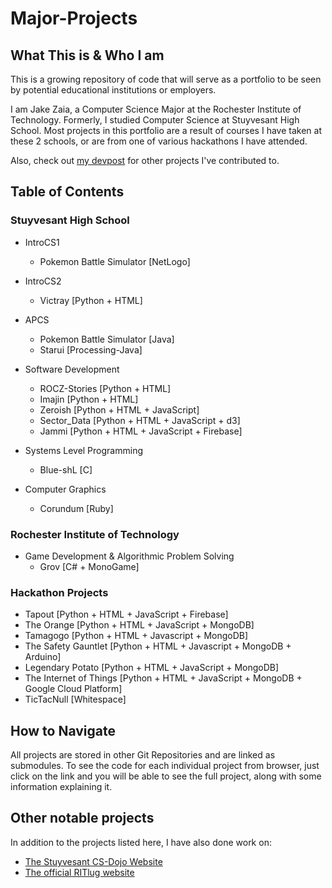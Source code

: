 
# Major-Projects

## What This is & Who I am
This is a growing repository of code that will serve as a portfolio to be seen by potential educational institutions or employers.

I am Jake Zaia, a Computer Science Major at the Rochester Institute of Technology. Formerly, I studied Computer Science at Stuyvesant High School. Most projects in this portfolio are a result of courses I have taken at these 2 schools, or are from one of various hackathons I have attended.

Also, check out [my devpost](https://devpost.com/jzaia18) for other projects I've contributed to.

## Table of Contents

### Stuyvesant High School

* IntroCS1
  * Pokemon Battle Simulator [NetLogo]

* IntroCS2
  * Victray [Python + HTML]

* APCS
  * Pokemon Battle Simulator [Java]
  * Starui [Processing-Java]

* Software Development
  * ROCZ-Stories [Python + HTML]
  * Imajin [Python + HTML]
  * Zeroish [Python + HTML + JavaScript]
  * Sector_Data [Python + HTML + JavaScript + d3]
  * Jammi [Python + HTML + JavaScript + Firebase]

* Systems Level Programming
  * Blue-shL [C]

* Computer Graphics
  * Corundum [Ruby]

### Rochester Institute of Technology

* Game Development & Algorithmic Problem Solving
  * Grov [C# + MonoGame]

### Hackathon Projects

* Tapout [Python + HTML + JavaScript + Firebase]
* The Orange [Python + HTML + JavaScript + MongoDB]
* Tamagogo [Python + HTML + Javascript + MongoDB]
* The Safety Gauntlet [Python + HTML + Javascript + MongoDB + Arduino]
* Legendary Potato [Python + HTML + JavaScript + MongoDB]
* The Internet of Things [Python + HTML + JavaScript + MongoDB + Google Cloud Platform]
* TicTacNull [Whitespace]

## How to Navigate
All projects are stored in other Git Repositories and are linked as submodules. To see the code for each individual project from browser, just click on the link and you will be able to see the full project, along with some information explaining it.

## Other notable projects
In addition to the projects listed here, I have also done work on:
* [The Stuyvesant CS-Dojo Website](https://dojo.stuycs.org/)
* [The official RITlug website](https://ritlug.com)
